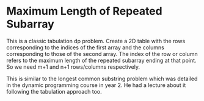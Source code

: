 # Maximum Length of Repeated Subarray

This is a classic tabulation dp problem. Create a 2D table with the rows corresponding to the indices of the first array and the columns corresponding to those of the second array. The index of the row or column refers to the maximum length of the repeated subarray ending at that point. So we need m+1 and n+1 rows/columns respectively.

This is similar to the longest common substring problem which was detailed in the dynamic programming course in year 2. He had a lecture about it following the tabulation approach too.
